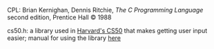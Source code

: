 CPL: Brian Kernighan, Dennis Ritchie, _The C Programming Language_ second edition, Prentice Hall © 1988

cs50.h: a library used in [Harvard's CS50](https://cs50.harvard.edu/x/2023/notes/2/) that makes getting user input easier; manual for using the library [here](https://manual.cs50.io/#cs50.h)
